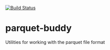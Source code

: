 [![Build Status](https://dev.azure.com/statisticsnorway/Dapla/_apis/build/status/statisticsnorway.parquet-buddy?branchName=master)](https://dev.azure.com/statisticsnorway/Dapla/_build/latest?definitionId=22&branchName=master)

# parquet-buddy
Utilities for working with the parquet file format
